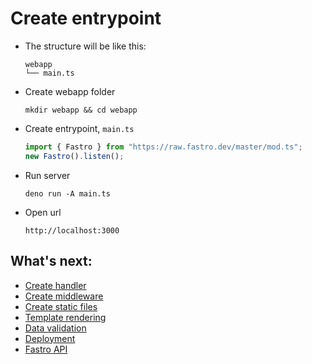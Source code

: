 
# Create entrypoint

- The structure will be like this:
    ```
    webapp
    └── main.ts
    ```

- Create webapp folder
    ```
    mkdir webapp && cd webapp
    ```
    
- Create entrypoint, `main.ts`
    ```ts
    import { Fastro } from "https://raw.fastro.dev/master/mod.ts";
    new Fastro().listen();
    ```

- Run server
    ```
    deno run -A main.ts
    ```

- Open url
    ```
    http://localhost:3000
    ```
    

## What's next:
- [Create handler](handler.md)
- [Create middleware](middleware.md)
- [Create static files](static.md)
- [Template rendering](rendering.md)
- [Data validation](validation.md)
- [Deployment](deployment.md)
- [Fastro API](api.md)